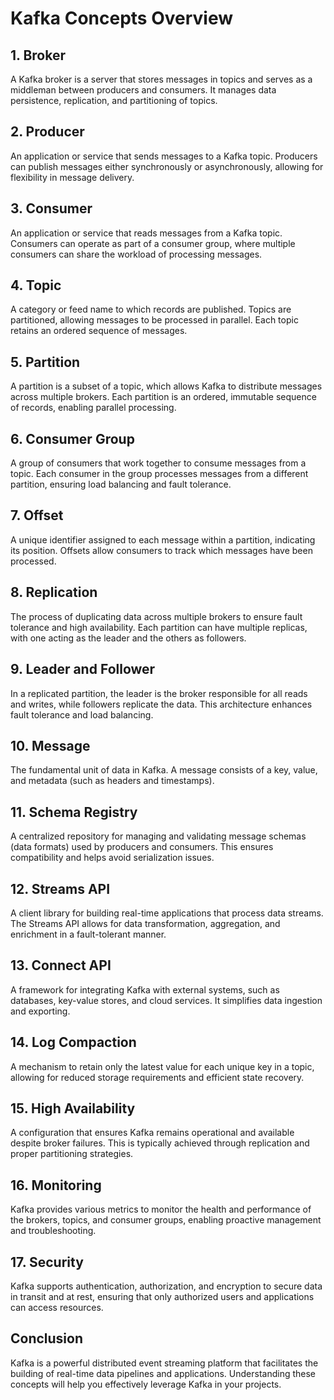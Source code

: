 # Kafka Concepts Overview

## 1. **Broker**
A Kafka broker is a server that stores messages in topics and serves as a middleman between producers and consumers. It manages data persistence, replication, and partitioning of topics.

## 2. **Producer**
An application or service that sends messages to a Kafka topic. Producers can publish messages either synchronously or asynchronously, allowing for flexibility in message delivery.

## 3. **Consumer**
An application or service that reads messages from a Kafka topic. Consumers can operate as part of a consumer group, where multiple consumers can share the workload of processing messages.

## 4. **Topic**
A category or feed name to which records are published. Topics are partitioned, allowing messages to be processed in parallel. Each topic retains an ordered sequence of messages.

## 5. **Partition**
A partition is a subset of a topic, which allows Kafka to distribute messages across multiple brokers. Each partition is an ordered, immutable sequence of records, enabling parallel processing.

## 6. **Consumer Group**
A group of consumers that work together to consume messages from a topic. Each consumer in the group processes messages from a different partition, ensuring load balancing and fault tolerance.

## 7. **Offset**
A unique identifier assigned to each message within a partition, indicating its position. Offsets allow consumers to track which messages have been processed.

## 8. **Replication**
The process of duplicating data across multiple brokers to ensure fault tolerance and high availability. Each partition can have multiple replicas, with one acting as the leader and the others as followers.

## 9. **Leader and Follower**
In a replicated partition, the leader is the broker responsible for all reads and writes, while followers replicate the data. This architecture enhances fault tolerance and load balancing.

## 10. **Message**
The fundamental unit of data in Kafka. A message consists of a key, value, and metadata (such as headers and timestamps).

## 11. **Schema Registry**
A centralized repository for managing and validating message schemas (data formats) used by producers and consumers. This ensures compatibility and helps avoid serialization issues.

## 12. **Streams API**
A client library for building real-time applications that process data streams. The Streams API allows for data transformation, aggregation, and enrichment in a fault-tolerant manner.

## 13. **Connect API**
A framework for integrating Kafka with external systems, such as databases, key-value stores, and cloud services. It simplifies data ingestion and exporting.

## 14. **Log Compaction**
A mechanism to retain only the latest value for each unique key in a topic, allowing for reduced storage requirements and efficient state recovery.

## 15. **High Availability**
A configuration that ensures Kafka remains operational and available despite broker failures. This is typically achieved through replication and proper partitioning strategies.

## 16. **Monitoring**
Kafka provides various metrics to monitor the health and performance of the brokers, topics, and consumer groups, enabling proactive management and troubleshooting.

## 17. **Security**
Kafka supports authentication, authorization, and encryption to secure data in transit and at rest, ensuring that only authorized users and applications can access resources.

## Conclusion
Kafka is a powerful distributed event streaming platform that facilitates the building of real-time data pipelines and applications. Understanding these concepts will help you effectively leverage Kafka in your projects.

